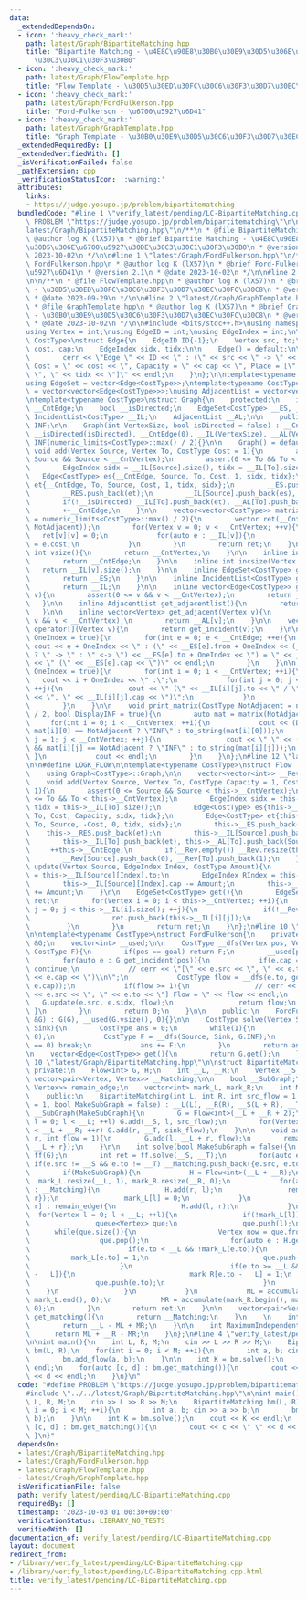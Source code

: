 ```yaml
---
data:
  _extendedDependsOn:
  - icon: ':heavy_check_mark:'
    path: latest/Graph/BipartiteMatching.hpp
    title: "Bipartite Matching - \u4E8C\u90E8\u30B0\u30E9\u30D5\u306E\u6700\u5927\u30DE\
      \u30C3\u30C1\u30F3\u30B0"
  - icon: ':heavy_check_mark:'
    path: latest/Graph/FlowTemplate.hpp
    title: "Flow Template - \u30D5\u30ED\u30FC\u30C6\u30F3\u30D7\u30EC\u30FC\u30C8"
  - icon: ':heavy_check_mark:'
    path: latest/Graph/FordFulkerson.hpp
    title: "Ford-Fulkerson - \u6700\u5927\u6D41"
  - icon: ':heavy_check_mark:'
    path: latest/Graph/GraphTemplate.hpp
    title: "Graph Template - \u30B0\u30E9\u30D5\u30C6\u30F3\u30D7\u30EC\u30FC\u30C8"
  _extendedRequiredBy: []
  _extendedVerifiedWith: []
  _isVerificationFailed: false
  _pathExtension: cpp
  _verificationStatusIcon: ':warning:'
  attributes:
    links:
    - https://judge.yosupo.jp/problem/bipartitematching
  bundledCode: "#line 1 \"verify_latest/pending/LC-BipartiteMatching.cpp\"\n#define\
    \ PROBLEM \"https://judge.yosupo.jp/problem/bipartitematching\"\n\n#line 1 \"\
    latest/Graph/BipartiteMatching.hpp\"\n/**\n * @file BipartiteMatching.hpp\n *\
    \ @author log K (lX57)\n * @brief Bipartite Matching - \u4E8C\u90E8\u30B0\u30E9\
    \u30D5\u306E\u6700\u5927\u30DE\u30C3\u30C1\u30F3\u30B0\n * @version 2.1\n * @date\
    \ 2023-10-02\n */\n\n#line 1 \"latest/Graph/FordFulkerson.hpp\"\n/**\n * @file\
    \ FordFulkerson.hpp\n * @author log K (lX57)\n * @brief Ford-Fulkerson - \u6700\
    \u5927\u6D41\n * @version 2.1\n * @date 2023-10-02\n */\n\n#line 2 \"latest/Graph/FlowTemplate.hpp\"\
    \n\n/**\n * @file FlowTemplate.hpp\n * @author log K (lX57)\n * @brief Flow Template\
    \ - \u30D5\u30ED\u30FC\u30C6\u30F3\u30D7\u30EC\u30FC\u30C8\n * @version 1.0\n\
    \ * @date 2023-09-29\n */\n\n#line 2 \"latest/Graph/GraphTemplate.hpp\"\n\n/**\n\
    \ * @file GraphTemplate.hpp\n * @author log K (lX57)\n * @brief Graph Template\
    \ - \u30B0\u30E9\u30D5\u30C6\u30F3\u30D7\u30EC\u30FC\u30C8\n * @version 2.2\n\
    \ * @date 2023-10-02\n */\n\n#include <bits/stdc++.h>\nusing namespace std;\n\n\
    using Vertex = int;\nusing EdgeID = int;\nusing EdgeIndex = int;\n\ntemplate<typename\
    \ CostType>\nstruct Edge{\n    EdgeID ID{-1};\n    Vertex src, to;\n    CostType\
    \ cost, cap;\n    EdgeIndex sidx, tidx;\n\n    Edge() = default;\n\n    void print(){\n\
    \        cerr << \"Edge \" << ID << \" : (\" << src << \" -> \" << to << \"),\
    \ Cost = \" << cost << \", Capacity = \" << cap << \", Place = [\" << sidx <<\
    \ \", \" << tidx << \"]\" << endl;\n    }\n};\n\ntemplate<typename CostType>\n\
    using EdgeSet = vector<Edge<CostType>>;\ntemplate<typename CostType>\nusing IncidentList\
    \ = vector<vector<Edge<CostType>>>;\nusing AdjacentList = vector<vector<Vertex>>;\n\
    \ntemplate<typename CostType>\nstruct Graph{\n    protected:\n    int __CntVertex,\
    \ __CntEdge;\n    bool __isDirected;\n    EdgeSet<CostType> __ES, __RES;\n   \
    \ IncidentList<CostType> __IL;\n    AdjacentList __AL;\n\n    public:\n    CostType\
    \ INF;\n\n    Graph(int VertexSize, bool isDirected = false) : __CntVertex(VertexSize),\
    \ __isDirected(isDirected), __CntEdge(0), __IL(VertexSize), __AL(VertexSize),\
    \ INF(numeric_limits<CostType>::max() / 2){}\n\n    Graph() = default;\n\n   \
    \ void add(Vertex Source, Vertex To, CostType Cost = 1){\n        assert(0 <=\
    \ Source && Source < __CntVertex);\n        assert(0 <= To && To < __CntVertex);\n\
    \        EdgeIndex sidx = __IL[Source].size(), tidx = __IL[To].size();\n     \
    \   Edge<CostType> es{__CntEdge, Source, To, Cost, 1, sidx, tidx};\n        Edge<CostType>\
    \ et{__CntEdge, To, Source, Cost, 1, tidx, sidx};\n        __ES.push_back(es);\n\
    \        __RES.push_back(et);\n        __IL[Source].push_back(es), __AL[Source].push_back(To);\n\
    \        if(!__isDirected) __IL[To].push_back(et), __AL[To].push_back(Source);\n\
    \        ++__CntEdge;\n    }\n\n    vector<vector<CostType>> matrix(CostType NotAdjacent\
    \ = numeric_limits<CostType>::max() / 2){\n        vector ret(__CntVertex, vector(__CntVertex,\
    \ NotAdjacent));\n        for(Vertex v = 0; v < __CntVertex; ++v){\n         \
    \   ret[v][v] = 0;\n            for(auto e : __IL[v]){\n                ret[v][e.to]\
    \ = e.cost;\n            }\n        }\n        return ret;\n    }\n\n    inline\
    \ int vsize(){\n        return __CntVertex;\n    }\n\n    inline int esize(){\n\
    \        return __CntEdge;\n    }\n\n    inline int incsize(Vertex v){\n     \
    \   return __IL[v].size();\n    }\n\n    inline EdgeSet<CostType> get_edgeset(){\n\
    \        return __ES;\n    }\n\n    inline IncidentList<CostType> get_incidentlist(){\n\
    \        return __IL;\n    }\n\n    inline vector<Edge<CostType>> get_incident(Vertex\
    \ v){\n        assert(0 <= v && v < __CntVertex);\n        return __IL[v];\n \
    \   }\n\n    inline AdjacentList get_adjacentlist(){\n        return __AL;\n \
    \   }\n\n    inline vector<Vertex> get_adjacent(Vertex v){\n        assert(0 <=\
    \ v && v < __CntVertex);\n        return __AL[v];\n    }\n\n    vector<Edge<CostType>>\
    \ operator[](Vertex v){\n        return get_incident(v);\n    }\n\n    void print_edgeset(bool\
    \ OneIndex = true){\n        for(int e = 0; e < __CntEdge; ++e){\n           \
    \ cout << e + OneIndex << \" : (\" << __ES[e].from + OneIndex << (__isDirected\
    \ ? \" -> \" : \" <-> \") << __ES[e].to + OneIndex << \") = \" << __ES[e].cost\
    \ << \" (\" << __ES[e].cap << \")\" << endl;\n        }\n    }\n\n    void print_incidentlist(bool\
    \ OneIndex = true){\n        for(int i = 0; i < __CntVertex; ++i){\n         \
    \   cout << i + OneIndex << \" :\";\n            for(int j = 0; j < __IL[i].size();\
    \ ++j){\n                cout << \" (\" << __IL[i][j].to << \" / \" << __IL[i][j].cost\
    \ << \", \" << __IL[i][j].cap << \")\";\n            }\n            cout << endl;\n\
    \        }\n    }\n\n    void print_matrix(CostType NotAdjacent = numeric_limits<CostType>::max()\
    \ / 2, bool DisplayINF = true){\n        auto mat = matrix(NotAdjacent);\n   \
    \     for(int i = 0; i < __CntVertex; ++i){\n            cout << (DisplayINF &&\
    \ mat[i][0] == NotAdjacent ? \"INF\" : to_string(mat[i][0]));\n            for(int\
    \ j = 1; j < __CntVertex; ++j){\n                cout << \" \" << (DisplayINF\
    \ && mat[i][j] == NotAdjacent ? \"INF\" : to_string(mat[i][j]));\n           \
    \ }\n            cout << endl;\n        }\n    }\n};\n#line 12 \"latest/Graph/FlowTemplate.hpp\"\
    \n\n#define LOGK_FLOW\n\ntemplate<typename CostType>\nstruct Flow : public Graph<CostType>{\n\
    \    using Graph<CostType>::Graph;\n\n    vector<vector<int>> __Rev;\n\n    public:\n\
    \    void add(Vertex Source, Vertex To, CostType Capacity = 1, CostType Cost =\
    \ 1){\n        assert(0 <= Source && Source < this->__CntVertex);\n        assert(0\
    \ <= To && To < this->__CntVertex);\n        EdgeIndex sidx = this->__IL[Source].size(),\
    \ tidx = this->__IL[To].size();\n        Edge<CostType> es{this->__CntEdge, Source,\
    \ To, Cost, Capacity, sidx, tidx};\n        Edge<CostType> et{this->__CntEdge,\
    \ To, Source, -Cost, 0, tidx, sidx};\n        this->__ES.push_back(es);\n    \
    \    this->__RES.push_back(et);\n        this->__IL[Source].push_back(es), this->__AL[Source].push_back(To);\n\
    \        this->__IL[To].push_back(et), this->__AL[To].push_back(Source);\n   \
    \     ++this->__CntEdge;\n        if(__Rev.empty()) __Rev.resize(this->__CntVertex);\n\
    \        __Rev[Source].push_back(0), __Rev[To].push_back(1);\n    }\n\n    void\
    \ update(Vertex Source, EdgeIndex Index, CostType Amount){\n        Vertex To\
    \ = this->__IL[Source][Index].to;\n        EdgeIndex RIndex = this->__IL[Source][Index].tidx;\n\
    \        this->__IL[Source][Index].cap -= Amount;\n        this->__IL[To][RIndex].cap\
    \ += Amount;\n    }\n\n    EdgeSet<CostType> get(){\n        EdgeSet<CostType>\
    \ ret;\n        for(Vertex i = 0; i < this->__CntVertex; ++i){\n            for(EdgeIndex\
    \ j = 0; j < this->__IL[i].size(); ++j){\n                if(!__Rev[i][j]){\n\
    \                    ret.push_back(this->__IL[i][j]);\n                }\n   \
    \         }\n        }\n        return ret;\n    }\n};\n#line 10 \"latest/Graph/FordFulkerson.hpp\"\
    \n\ntemplate<typename CostType>\nstruct FordFulkerson{\n    private:\n    Flow<CostType>\
    \ &G;\n    vector<int> __used;\n\n    CostType __dfs(Vertex pos, Vertex goal,\
    \ CostType F){\n        if(pos == goal) return F;\n        __used[pos] = 1;\n\
    \        for(auto e : G.get_incident(pos)){\n            if(e.cap == 0 || __used[e.to])\
    \ continue;\n            // cerr << \"[\" << e.src << \", \" << e.to << \"] (\"\
    \ << e.cap << \")\\n\";\n            CostType flow = __dfs(e.to, goal, min(F,\
    \ e.cap));\n            if(flow >= 1){\n                // cerr << \"Update [\"\
    \ << e.src << \", \" << e.to << \"] Flow = \" << flow << endl;\n             \
    \   G.update(e.src, e.sidx, flow);\n                return flow;\n           \
    \ }\n        }\n        return 0;\n    }\n\n    public:\n    FordFulkerson(Flow<CostType>\
    \ &G) : G(G), __used(G.vsize(), 0){}\n\n    CostType solve(Vertex Source, Vertex\
    \ Sink){\n        CostType ans = 0;\n        while(1){\n            __used.assign(G.vsize(),\
    \ 0);\n            CostType F = __dfs(Source, Sink, G.INF);\n            if(F\
    \ == 0) break;\n            ans += F;\n        }\n        return ans;\n    }\n\
    \n    vector<Edge<CostType>> get(){\n        return G.get();\n    }\n};\n#line\
    \ 10 \"latest/Graph/BipartiteMatching.hpp\"\n\nstruct BipartiteMatching{\n   \
    \ private:\n    Flow<int> G, H;\n    int __L, __R;\n    Vertex __S, __T;\n   \
    \ vector<pair<Vertex, Vertex>> __Matching;\n\n    bool __SubGraph;\n    set<pair<Vertex,\
    \ Vertex>> remain_edge;\n    vector<int> mark_L, mark_R;\n    int ML, MR;\n\n\
    \    public:\n    BipartiteMatching(int L, int R, int src_flow = 1, int sink_flow\
    \ = 1, bool MakeSubGraph = false) : __L(L), __R(R), __S(L + R), __T(L + R + 1),\
    \ __SubGraph(MakeSubGraph){\n        G = Flow<int>(__L + __R + 2);\n        for(Vertex\
    \ l = 0; l < __L; ++l) G.add(__S, l, src_flow);\n        for(Vertex r = __L; r\
    \ < __L + __R; ++r) G.add(r, __T, sink_flow);\n    }\n\n    void add(int l, int\
    \ r, int flow = 1){\n        G.add(l, __L + r, flow);\n        remain_edge.insert({l,\
    \ __L + r});\n    }\n\n    int solve(bool MakeSubGraph = false){\n        FordFulkerson<int>\
    \ ff(G);\n        int ret = ff.solve(__S, __T);\n        for(auto e : ff.get())\
    \ if(e.src != __S && e.to != __T) __Matching.push_back({e.src, e.to - __L});\n\
    \        if(MakeSubGraph){\n            H = Flow<int>(__L + __R);\n          \
    \  mark_L.resize(__L, 1), mark_R.resize(__R, 0);\n            for(auto [l, r]\
    \ : __Matching){\n                H.add(r, l);\n                remain_edge.erase({l,\
    \ r});\n                mark_L[l] = 0;\n            }\n            for(auto [l,\
    \ r] : remain_edge){\n                H.add(l, r);\n            }\n          \
    \  for(Vertex l = 0; l < __L; ++l){\n                if(!mark_L[l]) continue;\n\
    \                queue<Vertex> que;\n                que.push(l);\n          \
    \      while(que.size()){\n                    Vertex now = que.front();\n   \
    \                 que.pop();\n                    for(auto e : H.get_incident(now)){\n\
    \                        if(e.to < __L && !mark_L[e.to]){\n                  \
    \          mark_L[e.to] = 1;\n                            que.push(e.to);\n  \
    \                      }\n                        if(e.to >= __L && !mark_R[e.to\
    \ - __L]){\n                            mark_R[e.to - __L] = 1;\n            \
    \                que.push(e.to);\n                        }\n                \
    \    }\n                }\n            }\n            ML = accumulate(mark_L.begin(),\
    \ mark_L.end(), 0);\n            MR = accumulate(mark_R.begin(), mark_R.end(),\
    \ 0);\n        }\n        return ret;\n    }\n\n    vector<pair<Vertex, Vertex>>\
    \ get_matching(){\n        return __Matching;\n    }\n    \n    int MinimumVertexCover(){\n\
    \        return __L - ML + MR;\n    }\n\n    int MaximumIndependentSet(){\n  \
    \      return ML + __R - MR;\n    }\n};\n#line 4 \"verify_latest/pending/LC-BipartiteMatching.cpp\"\
    \n\nint main(){\n    int L, R, M;\n    cin >> L >> R >> M;\n    BipartiteMatching\
    \ bm(L, R);\n    for(int i = 0; i < M; ++i){\n        int a, b; cin >> a >> b;\n\
    \        bm.add_flow(a, b);\n    }\n\n    int K = bm.solve();\n    cout << K <<\
    \ endl;\n    for(auto [c, d] : bm.get_matching()){\n        cout << c << \" \"\
    \ << d << endl;\n    }\n}\n"
  code: "#define PROBLEM \"https://judge.yosupo.jp/problem/bipartitematching\"\n\n\
    #include \"../../latest/Graph/BipartiteMatching.hpp\"\n\nint main(){\n    int\
    \ L, R, M;\n    cin >> L >> R >> M;\n    BipartiteMatching bm(L, R);\n    for(int\
    \ i = 0; i < M; ++i){\n        int a, b; cin >> a >> b;\n        bm.add_flow(a,\
    \ b);\n    }\n\n    int K = bm.solve();\n    cout << K << endl;\n    for(auto\
    \ [c, d] : bm.get_matching()){\n        cout << c << \" \" << d << endl;\n   \
    \ }\n}"
  dependsOn:
  - latest/Graph/BipartiteMatching.hpp
  - latest/Graph/FordFulkerson.hpp
  - latest/Graph/FlowTemplate.hpp
  - latest/Graph/GraphTemplate.hpp
  isVerificationFile: false
  path: verify_latest/pending/LC-BipartiteMatching.cpp
  requiredBy: []
  timestamp: '2023-10-03 01:00:30+09:00'
  verificationStatus: LIBRARY_NO_TESTS
  verifiedWith: []
documentation_of: verify_latest/pending/LC-BipartiteMatching.cpp
layout: document
redirect_from:
- /library/verify_latest/pending/LC-BipartiteMatching.cpp
- /library/verify_latest/pending/LC-BipartiteMatching.cpp.html
title: verify_latest/pending/LC-BipartiteMatching.cpp
---
```

